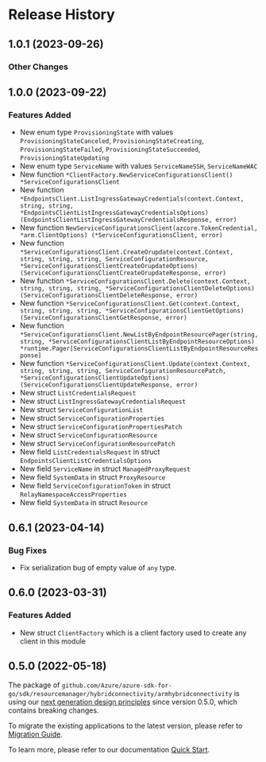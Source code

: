 # Release History

## 1.0.1 (2023-09-26)
### Other Changes


## 1.0.0 (2023-09-22)
### Features Added

- New enum type `ProvisioningState` with values `ProvisioningStateCanceled`, `ProvisioningStateCreating`, `ProvisioningStateFailed`, `ProvisioningStateSucceeded`, `ProvisioningStateUpdating`
- New enum type `ServiceName` with values `ServiceNameSSH`, `ServiceNameWAC`
- New function `*ClientFactory.NewServiceConfigurationsClient() *ServiceConfigurationsClient`
- New function `*EndpointsClient.ListIngressGatewayCredentials(context.Context, string, string, *EndpointsClientListIngressGatewayCredentialsOptions) (EndpointsClientListIngressGatewayCredentialsResponse, error)`
- New function `NewServiceConfigurationsClient(azcore.TokenCredential, *arm.ClientOptions) (*ServiceConfigurationsClient, error)`
- New function `*ServiceConfigurationsClient.CreateOrupdate(context.Context, string, string, string, ServiceConfigurationResource, *ServiceConfigurationsClientCreateOrupdateOptions) (ServiceConfigurationsClientCreateOrupdateResponse, error)`
- New function `*ServiceConfigurationsClient.Delete(context.Context, string, string, string, *ServiceConfigurationsClientDeleteOptions) (ServiceConfigurationsClientDeleteResponse, error)`
- New function `*ServiceConfigurationsClient.Get(context.Context, string, string, string, *ServiceConfigurationsClientGetOptions) (ServiceConfigurationsClientGetResponse, error)`
- New function `*ServiceConfigurationsClient.NewListByEndpointResourcePager(string, string, *ServiceConfigurationsClientListByEndpointResourceOptions) *runtime.Pager[ServiceConfigurationsClientListByEndpointResourceResponse]`
- New function `*ServiceConfigurationsClient.Update(context.Context, string, string, string, ServiceConfigurationResourcePatch, *ServiceConfigurationsClientUpdateOptions) (ServiceConfigurationsClientUpdateResponse, error)`
- New struct `ListCredentialsRequest`
- New struct `ListIngressGatewayCredentialsRequest`
- New struct `ServiceConfigurationList`
- New struct `ServiceConfigurationProperties`
- New struct `ServiceConfigurationPropertiesPatch`
- New struct `ServiceConfigurationResource`
- New struct `ServiceConfigurationResourcePatch`
- New field `ListCredentialsRequest` in struct `EndpointsClientListCredentialsOptions`
- New field `ServiceName` in struct `ManagedProxyRequest`
- New field `SystemData` in struct `ProxyResource`
- New field `ServiceConfigurationToken` in struct `RelayNamespaceAccessProperties`
- New field `SystemData` in struct `Resource`


## 0.6.1 (2023-04-14)
### Bug Fixes

- Fix serialization bug of empty value of `any` type.


## 0.6.0 (2023-03-31)
### Features Added

- New struct `ClientFactory` which is a client factory used to create any client in this module


## 0.5.0 (2022-05-18)

The package of `github.com/Azure/azure-sdk-for-go/sdk/resourcemanager/hybridconnectivity/armhybridconnectivity` is using our [next generation design principles](https://azure.github.io/azure-sdk/general_introduction.html) since version 0.5.0, which contains breaking changes.

To migrate the existing applications to the latest version, please refer to [Migration Guide](https://aka.ms/azsdk/go/mgmt/migration).

To learn more, please refer to our documentation [Quick Start](https://aka.ms/azsdk/go/mgmt).